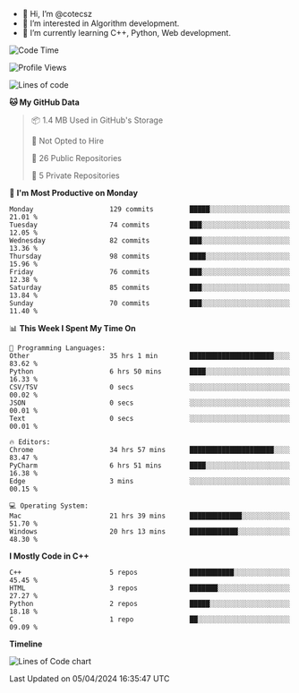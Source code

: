 - 👋 Hi, I’m @cotecsz
- 👀 I’m interested in Algorithm development.
- 🌱 I’m currently learning C++, Python, Web development.

<!---
cotecsz/cotecsz is a ✨ special ✨ repository because its `README.md` (this file) appears on your GitHub profile.
You can click the Preview link to take a look at your changes.
--->

<!--START_SECTION:waka-->
![Code Time](http://img.shields.io/badge/Code%20Time-797%20hrs%204%20mins-blue)

![Profile Views](http://img.shields.io/badge/Profile%20Views-0-blue)

![Lines of code](https://img.shields.io/badge/From%20Hello%20World%20I%27ve%20Written-1.2%20million%20lines%20of%20code-blue)

**🐱 My GitHub Data** 

> 📦 1.4 MB Used in GitHub's Storage 
 > 
> 🚫 Not Opted to Hire
 > 
> 📜 26 Public Repositories 
 > 
> 🔑 5 Private Repositories 
 > 
📅 **I'm Most Productive on Monday** 

```text
Monday                   129 commits         █████░░░░░░░░░░░░░░░░░░░░   21.01 % 
Tuesday                  74 commits          ███░░░░░░░░░░░░░░░░░░░░░░   12.05 % 
Wednesday                82 commits          ███░░░░░░░░░░░░░░░░░░░░░░   13.36 % 
Thursday                 98 commits          ████░░░░░░░░░░░░░░░░░░░░░   15.96 % 
Friday                   76 commits          ███░░░░░░░░░░░░░░░░░░░░░░   12.38 % 
Saturday                 85 commits          ███░░░░░░░░░░░░░░░░░░░░░░   13.84 % 
Sunday                   70 commits          ███░░░░░░░░░░░░░░░░░░░░░░   11.40 % 
```


📊 **This Week I Spent My Time On** 

```text
💬 Programming Languages: 
Other                    35 hrs 1 min        █████████████████████░░░░   83.62 % 
Python                   6 hrs 50 mins       ████░░░░░░░░░░░░░░░░░░░░░   16.33 % 
CSV/TSV                  0 secs              ░░░░░░░░░░░░░░░░░░░░░░░░░   00.02 % 
JSON                     0 secs              ░░░░░░░░░░░░░░░░░░░░░░░░░   00.01 % 
Text                     0 secs              ░░░░░░░░░░░░░░░░░░░░░░░░░   00.01 % 

🔥 Editors: 
Chrome                   34 hrs 57 mins      █████████████████████░░░░   83.47 % 
PyCharm                  6 hrs 51 mins       ████░░░░░░░░░░░░░░░░░░░░░   16.38 % 
Edge                     3 mins              ░░░░░░░░░░░░░░░░░░░░░░░░░   00.15 % 

💻 Operating System: 
Mac                      21 hrs 39 mins      █████████████░░░░░░░░░░░░   51.70 % 
Windows                  20 hrs 13 mins      ████████████░░░░░░░░░░░░░   48.30 % 
```

**I Mostly Code in C++** 

```text
C++                      5 repos             ███████████░░░░░░░░░░░░░░   45.45 % 
HTML                     3 repos             ███████░░░░░░░░░░░░░░░░░░   27.27 % 
Python                   2 repos             █████░░░░░░░░░░░░░░░░░░░░   18.18 % 
C                        1 repo              ██░░░░░░░░░░░░░░░░░░░░░░░   09.09 % 
```



**Timeline**

![Lines of Code chart](https://raw.githubusercontent.com/cotecsz/cotecsz/master/assets/bar_graph.png)


 Last Updated on 05/04/2024 16:35:47 UTC
<!--END_SECTION:waka-->
